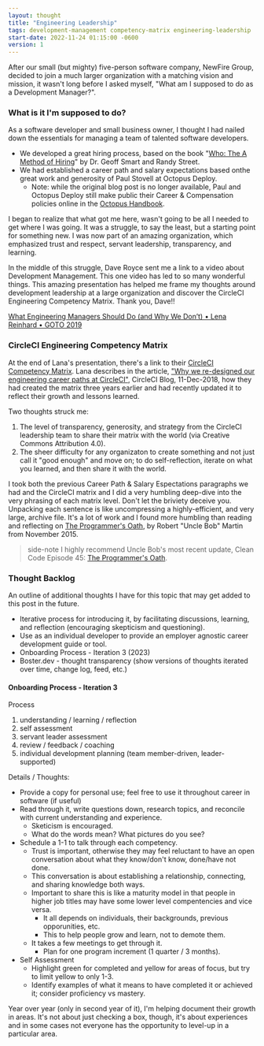 ```yaml
---
layout: thought
title: "Engineering Leadership"
tags: development-management competency-matrix engineering-leadership
start-date: 2022-11-24 01:15:00 -0600
version: 1
---
```


After our small (but mighty) five-person software company, NewFire Group, decided to join a much larger organization with a matching vision and mission, it wasn't long before I asked myself, "What am I supposed to do as a Development Manager?".

### What is it I'm supposed to do?

As a software developer and small business owner, I thought I had nailed down the essentials for managing a team of talented software developers.

- We developed a great hiring process, based on the book "[Who: The A Method of Hiring](https://whothebook.com)" by Dr. Geoff Smart and Randy Street.
- We had established a career path and salary expectations based on ​the great work and generosity of Paul Stovell at Octopus Deploy.​
  - Note: while the original blog post is no longer available, Paul and Octopus Deploy still make public their Career & Compensation policies online in the [Octopus Handbook](https://handbook.octopus.com/life-octopus/career).

I began to realize that what got me here, wasn't going to be all I needed to get where I was going. It was a struggle, to say the least, but a starting point for something new. I was now part of an amazing organization, which emphasized trust and respect, servant leadership, transparency, and learning.

In the middle of this struggle, Dave Royce sent me a link to a video about Development Management. This one video has led to so many wonderful things. This amazing presentation has helped me frame my thoughts around development leadership at a large organization and discover the CircleCI Engineering Competency Matrix. Thank you, Dave!!

[What Engineering Managers Should Do (and Why We Don’t) • Lena Reinhard • GOTO 2019](https://youtu.be/Q_bJVokYLRI)

### CircleCI Engineering Competency Matrix

At the end of Lana's presentation, there's a link to their [CircleCI Competency Matrix](https://docs.google.com/spreadsheets/d/131XZCEb8LoXqy79WWrhCX4sBnGhCM1nAIz4feFZJsEo/edit?usp=drive_web&ouid=102074010046731208988). Lana describes in the article, ["Why we re-designed our engineering career paths at CircleCI"](https://circleci.com/blog/why-we-re-designed-our-engineering-career-paths-at-circleci/), CircleCI Blog, 11-Dec-2018, how they had created the matrix three years earlier and had recently updated it to reflect their growth and lessons learned.

Two thoughts struck me:

1. The level of transparency, generosity, and strategy from the CircleCI leadership team to share their matrix with the world (via Creative Commons Attribution 4.0).
2. The sheer difficulty for any organizaton to create something and not just call it "good enough" and move on; to do self-reflection, iterate on what you learned, and then share it with the world.

I took both the previous Career Path & Salary Espectations paragraphs we had and the CircleCI matrix and I did a very humbling deep-dive into the very phrasing of each matrix level. Don't let the briviety deceive you. Unpacking each sentence is like uncompressing a highly-efficient, and very large, archive file. It's a lot of work and I found more humbling than reading and reflecting on [The Programmer's Oath](https://blog.cleancoder.com/uncle-bob/2015/11/18/TheProgrammersOath.html), by Robert "Uncle Bob" Martin from November 2015.

> side-note I highly recommend Uncle Bob's most recent update, Clean Code Episode 45: [The Programmer's Oath](https://cleancoders.com/episode/clean-code-episode-45).

### Thought Backlog

An outline of additional thoughts I have for this topic that may get added to this post in the future.

- Iterative process for introducing it, by facilitating discussions, learning, and reflection (encouraging skepticism and questioning).
- Use as an individual developer to provide an employer agnostic career development guide or tool.
- Onboarding Process - Iteration 3 (2023)
- Boster.dev - thought transparency (show versions of thoughts iterated over time, change log, feed, etc.)

#### Onboarding Process - Iteration 3

Process

1. understanding / learning / reflection
2. self assessment
3. servant leader assessment
4. review / feedback / coaching
5. individual development planning (team member-driven, leader-supported)

Details / Thoughts:

- Provide a copy for personal use; feel free to use it throughout career in software (if useful)
- Read through it, write questions down, research topics, and reconcile with current understanding and experience.
  - Sketicism is encouraged.
  - What do the words mean? What pictures do you see?
- Schedule a 1-1 to talk through each competency.
  - Trust is important, otherwise they may feel reluctant to have an open conversation about what they know/don't know, done/have not done.
  - This conversation is about establishing a relationship, connecting, and sharing knowledge both ways.
  - Important to share this is like a maturity model in that people in higher job titles may have some lower level compentencies and vice versa.
    - It all depends on individuals, their backgrounds, previous opporunities, etc.
    - This to help people grow and learn, not to demote them.
  - It takes a few meetings to get through it.
    - Plan for one program increment (1 quarter / 3 months).
- Self Assessment
  - Highlight green for completed and yellow for areas of focus, but try to limit yellow to only 1-3.
  - Identify examples of what it means to have completed it or achieved it; consider proficiency vs mastery.

Year over year (only in second year of it), I'm helping document their growth in areas. It's not about just checking a box, though, it's about experiences and in some cases not everyone has the opportunity to level-up in a particular area.
